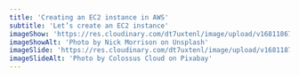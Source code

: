 ```yaml
---
title: 'Creating an EC2 instance in AWS'
subtitle: 'Let’s create an EC2 instance'
imageShow: 'https://res.cloudinary.com/dt7uxtenl/image/upload/v1681186742/articles/ssh-ec2/aws-ec2-1_lflhs4.jpg'
imageShowAlt: 'Photo by Nick Morrison on Unsplash'
imageSlide: 'https://res.cloudinary.com/dt7uxtenl/image/upload/v1681187161/articles/ssh-ec2/aws-ec2-2_lklgl0.jpg'
imageSlideAlt: 'Photo by Colossus Cloud on Pixabay'
---
```

